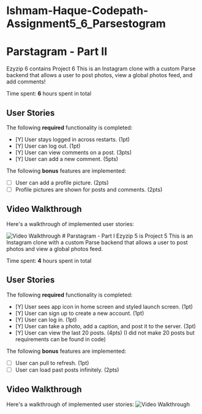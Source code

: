 # Ishmam-Haque-Codepath-Assignment5_6_Parsestogram
# Parstagram - Part II
Ezyzip 6 contains Project 6
This is an Instagram clone with a custom Parse backend that allows a user to post photos, view a global photos feed, and add comments!

Time spent: **6** hours spent in total

## User Stories

The following **required** functionality is completed:

- [Y] User stays logged in across restarts. (1pt)
- [Y] User can log out. (1pt)
- [Y] User can view comments on a post. (3pts)
- [Y] User can add a new comment. (5pts)

The following **bonus** features are implemented:

- [ ] User can add a profile picture. (2pts)
- [ ] Profile pictures are shown for posts and comments. (2pts)

## Video Walkthrough
Here's a walkthrough of implemented user stories:

<img src='https://i.imgur.com/Dz1sv94.gif' title='Video Walkthrough' width='' alt='Video Walkthrough' />
# Parstagram - Part I
Ezyzip 5 is Project 5
This is an Instagram clone with a custom Parse backend that allows a user to post photos and view a global photos feed.

Time spent: **4** hours spent in total

## User Stories

The following **required** functionality is completed:

- [Y] User sees app icon in home screen and styled launch screen. (1pt)
- [Y] User can sign up to create a new account. (1pt)
- [Y] User can log in. (1pt)
- [Y] User can take a photo, add a caption, and post it to the server. (3pt)
- [Y] User can view the last 20 posts. (4pts) (I did not make 20 posts but requirements can be found in code)

The following **bonus** features are implemented:

- [ ] User can pull to refresh. (1pt)
- [ ] User can load past posts infinitely. (2pts)
## Video Walkthrough
Here's a walkthrough of implemented user stories:
<img src='https://i.imgur.com/ZbhZcZ6.gif' title='Video Walkthrough' width='' alt='Video Walkthrough' />


